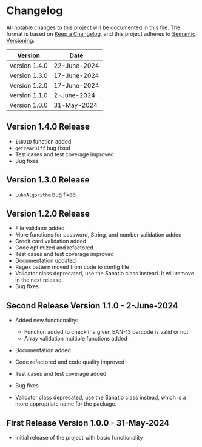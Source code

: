 # Changelog

All notable changes to this project will be documented in this file. The format is based on [Keep a Changelog](https://keepachangelog.com/en/1.0.0/), and this project adheres to [Semantic Versioning](https://semver.org/spec/v2.0.0.html).

| Version | Date |
| ------- | ---- |
| Version 1.4.0 | 22-June-2024 |
| Version 1.3.0 | 17-June-2024 |
| Version 1.2.0 | 17-June-2024 |
| Version 1.1.0 | 2-June-2024  |
| Version 1.0.0 | 31-May-2024  |

## Version 1.4.0 Release 

- `isUUID` function added
- `getYearDiff` bug fixed
- Test cases and test coverage improved
- Bug fixes

## Version 1.3.0 Release 

- `LuhnAlgorithm` bug fixed

## Version 1.2.0 Release 

- File validator added
- More functions for password, String, and number validation added
- Credit card validation added
- Code optimized and refactored
- Test cases and test coverage improved
- Documentation updated
- Regex pattern moved from code to config file
- Validator class deprecated, use the Sanatio class instead. It will remove in the next release.
- Bug fixes

## Second Release Version 1.1.0 - 2-June-2024

- Added new functionality:
   - Function added to check if a given EAN-13 barcode is valid or not
   - Array validation multiple functions added

- Documentation added
- Code refactored and code quality improved
- Test cases and test coverage added
- Bug fixes
- Validator class deprecated, use the Sanatio class instead, which is a more appropriate name for the package.

## First Release Version 1.0.0 - 31-May-2024

- Initial release of the project with basic functionality

